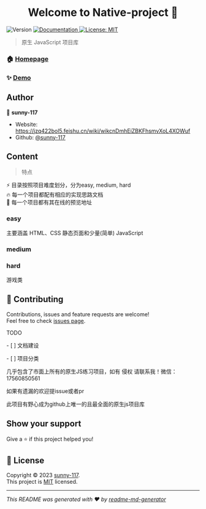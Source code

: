 <h1 align="center">Welcome to Native-project 👋</h1>
<p>
  <img alt="Version" src="https://img.shields.io/badge/version-0.0.1-blue.svg?cacheSeconds=2592000" />
  <a href="https://sunny-117.github.io/Native-project" target="_blank">
    <img alt="Documentation" src="https://img.shields.io/badge/documentation-yes-brightgreen.svg" />
  </a>
  <a href="https://zh.wikipedia.org/zh-cn/MIT%E8%A8%B1%E5%8F%AF%E8%AD%89" target="_blank">
    <img alt="License: MIT" src="https://img.shields.io/badge/License-MIT-yellow.svg" />
  </a>
</p>

> 原生 JavaScript 项目库

### 🏠 [Homepage](https://github.com/Sunny-117/Native-project)

### ✨ [Demo](https://sunny-117.github.io/Native-project)

## Author

👤 **sunny-117**

* Website: https://jzq422bol5.feishu.cn/wiki/wikcnDmhEiZBKFhsmvXoL4XOWuf
* Github: [@sunny-117](https://github.com/sunny-117)


## Content

> 特点

⚡️ 目录按照项目难度划分，分为easy, medium, hard <br/>
🔥 每一个项目都配有相应的实现思路文档 <br/>
🚀 每一个项目都有其在线的预览地址 <br/>

### easy

主要涵盖 HTML、CSS 静态页面和少量(简单) JavaScript 





### medium

### hard

游戏类


## 🤝 Contributing

Contributions, issues and feature requests are welcome!<br />Feel free to check [issues page](https://github.com/Sunny-117/Native-project/issues). 



TODO



\- [ ] 文档建设



\- [ ] 项目分类

几乎包含了市面上所有的原生JS练习项目，如有 侵权 请联系我！微信：17560850561



如果有遗漏的欢迎提issue或者pr



此项目有野心成为github上唯一的且最全面的原生js项目库

## Show your support

Give a ⭐️ if this project helped you!

## 📝 License

Copyright © 2023 [sunny-117](https://github.com/sunny-117).<br />
This project is [MIT](https://zh.wikipedia.org/zh-cn/MIT%E8%A8%B1%E5%8F%AF%E8%AD%89) licensed.

***
_This README was generated with ❤️ by [readme-md-generator](https://github.com/kefranabg/readme-md-generator)_